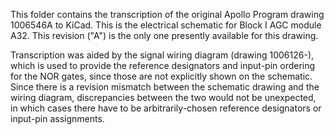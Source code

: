 This folder contains the transcription of the original Apollo Program drawing 1006546A to KiCad.  This is the electrical schematic for Block I AGC module A32.  This revision ("A") is the only one presently available for this drawing.

Transcription was aided by the signal wiring diagram (drawing 1006126-), which is used to provide the reference designators and input-pin ordering for the NOR gates, since those are not explicitly shown on the schematic.  Since there is a revision mismatch between the schematic drawing and the wiring diagram, discrepancies between the two would not be unexpected, in which cases there have to be arbitrarily-chosen reference designators or input-pin assignments.
 
